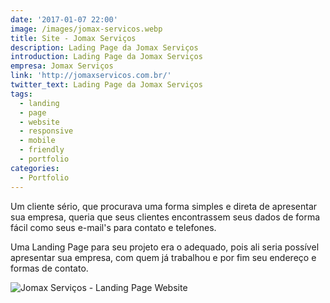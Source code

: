 ```yaml
---
date: '2017-01-07 22:00'
image: /images/jomax-servicos.webp
title: Site - Jomax Serviços
description: Lading Page da Jomax Serviços
introduction: Lading Page da Jomax Serviços
empresa: Jomax Serviços
link: 'http://jomaxservicos.com.br/'
twitter_text: Lading Page da Jomax Serviços
tags:
  - landing
  - page
  - website
  - responsive
  - mobile
  - friendly
  - portfolio
categories:
  - Portfolio
---
```

Um cliente sério, que procurava uma forma simples e direta de apresentar sua empresa, queria que seus clientes encontrassem seus dados de forma fácil como seus e-mail's para contato e telefones.

Uma Landing Page para seu projeto era o adequado, pois ali seria possível apresentar sua empresa, com quem já trabalhou e por fim seu endereço e formas de contato.



![Jomax Serviços - Landing Page Website](/images/screencapture-jomaxservicos-br-2020-01-15-11_56_26.png "Jomax Serviços - Landing Page Website")
